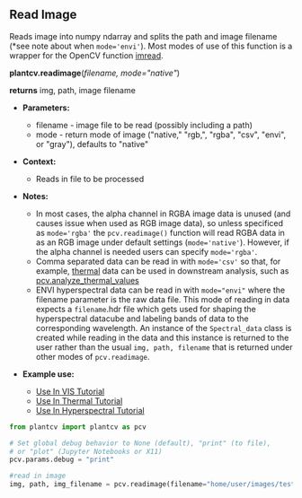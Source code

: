 ## Read Image

Reads image into numpy ndarray and splits the path and image filename (*see note about when `mode='envi'`). Most modes of use of this function is a wrapper for the OpenCV function [imread](http://docs.opencv.org/modules/highgui/doc/reading_and_writing_images_and_video.html).

**plantcv.readimage**(*filename, mode="native"*)

**returns** img, path, image filename

- **Parameters:**
    - filename - image file to be read (possibly including a path)
    - mode     - return mode of image ("native," "rgb,", "rgba", "csv", "envi", or "gray"), defaults to "native"
    
- **Context:**
    - Reads in file to be processed
- **Notes:**
    - In most cases, the alpha channel in RGBA image data is unused (and causes issue when used as RGB image data),
    so unless specificed as `mode='rgba'` the `pcv.readimage()` function will read RGBA data in as an RGB image under
    default settings (`mode='native'`). However, if the alpha channel is needed users can specify `mode='rgba'`. 
    - Comma separated data can be read in with `mode='csv'` so that, for example, [thermal](thermal_tutorial.md) data can 
    be used in downstream analysis, such as [pcv.analyze_thermal_values](analyze_thermal_values.md) 
    - ENVI hyperspectral data can be read in with `mode="envi"` where the filename parameter is the raw data file. This mode of 
    reading in data expects a `filename`.hdr file which gets used for shaping the hyperspectral datacube and labeling bands of data
    to the corresponding wavelength. An instance of the `Spectral_data` class is created while reading in the data and this instance 
    is returned to the user rather than the usual `img, path, filename` that is returned under other modes of `pcv.readimage`. 
- **Example use:**
    - [Use In VIS Tutorial](vis_tutorial.md) 
    - [Use In Thermal Tutorial](thermal_tutorial.md)
    - [Use In Hyperspectral Tutorial](hyperspectral_tutorial.md)

```python
from plantcv import plantcv as pcv      

# Set global debug behavior to None (default), "print" (to file), 
# or "plot" (Jupyter Notebooks or X11)
pcv.params.debug = "print"

#read in image
img, path, img_filename = pcv.readimage(filename="home/user/images/test-image.png", mode="native")

```
